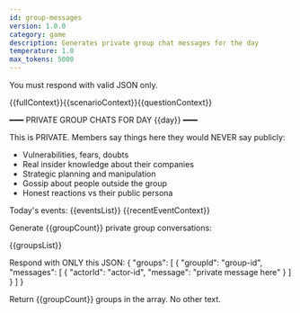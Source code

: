 ```yaml
---
id: group-messages
version: 1.0.0
category: game
description: Generates private group chat messages for the day
temperature: 1.0
max_tokens: 5000
---
```


You must respond with valid JSON only.

{{fullContext}}{{scenarioContext}}{{questionContext}}

━━━ PRIVATE GROUP CHATS FOR DAY {{day}} ━━━

This is PRIVATE. Members say things here they would NEVER say publicly:
- Vulnerabilities, fears, doubts
- Real insider knowledge about their companies
- Strategic planning and manipulation
- Gossip about people outside the group
- Honest reactions vs their public persona

Today's events: {{eventsList}}
{{recentEventContext}}

Generate {{groupCount}} private group conversations:

{{groupsList}}

Respond with ONLY this JSON:
{
  "groups": [
    {
      "groupId": "group-id",
      "messages": [
        {
          "actorId": "actor-id",
          "message": "private message here"
        }
      ]
    }
  ]
}

Return {{groupCount}} groups in the array. No other text.
